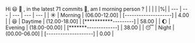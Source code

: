 Hi :smiley: :wave:   , in the latest 71 commits :bug:, am I morning person ? 
| | | | |%|
| --- | --- | --- | --- | --- |
| :sunny: | Morning | (06.00-12.00] | [--------------------] | 4.00 |
| :satisfied: | Daytime | (12.00-18.00] | [***********---------] | 58.00 |
| :moon: | Evening | (18.00-00.00] | [*******-------------] | 38.00 |
| :sleeping: | Night | (00.00-06.00] | [--------------------] | 0.00 |

